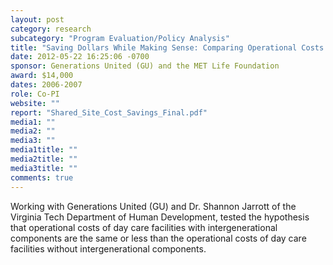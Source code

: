 ```yaml
---
layout: post
category: research
subcategory: "Program Evaluation/Policy Analysis"
title: "Saving Dollars While Making Sense: Comparing Operational Costs of Intergenerational Shared Site Facilities"
date: 2012-05-22 16:25:06 -0700
sponsor: Generations United (GU) and the MET Life Foundation
award: $14,000
dates: 2006-2007
role: Co-PI
website: ""
report: "Shared_Site_Cost_Savings_Final.pdf"
media1: ""
media2: ""
media3: ""
media1title: ""
media2title: ""
media3title: ""
comments: true
---
```


Working with Generations United (GU) and Dr. Shannon Jarrott of the Virginia Tech Department of Human Development, tested the hypothesis that operational costs of day care facilities with intergenerational components are the same or less than the operational costs of day care facilities without intergenerational components.
